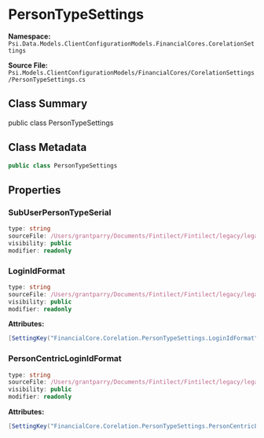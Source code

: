 # PersonTypeSettings

**Namespace:** `Psi.Data.Models.ClientConfigurationModels.FinancialCores.CorelationSettings`

**Source File:** `Psi.Models.ClientConfigurationModels/FinancialCores/CorelationSettings/PersonTypeSettings.cs`

## Class Summary

public class PersonTypeSettings

## Class Metadata

```typescript
public class PersonTypeSettings
```

## Properties

### SubUserPersonTypeSerial

```typescript
type: string
sourceFile: /Users/grantparry/Documents/Fintilect/Fintilect/legacy/legacy-apis/Psi.Models.ClientConfigurationModels/FinancialCores/CorelationSettings/PersonTypeSettings.cs
visibility: public
modifier: readonly
```

### LoginIdFormat

```typescript
type: string
sourceFile: /Users/grantparry/Documents/Fintilect/Fintilect/legacy/legacy-apis/Psi.Models.ClientConfigurationModels/FinancialCores/CorelationSettings/PersonTypeSettings.cs
visibility: public
modifier: readonly
```

**Attributes:**
```csharp
[SettingKey("FinancialCore.Corelation.PersonTypeSettings.LoginIdFormat")]
```

### PersonCentricLoginIdFormat

```typescript
type: string
sourceFile: /Users/grantparry/Documents/Fintilect/Fintilect/legacy/legacy-apis/Psi.Models.ClientConfigurationModels/FinancialCores/CorelationSettings/PersonTypeSettings.cs
visibility: public
modifier: readonly
```

**Attributes:**
```csharp
[SettingKey("FinancialCore.Corelation.PersonTypeSettings.PersonCentricLoginIdFormat")]
```
